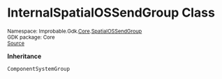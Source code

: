 
# InternalSpatialOSSendGroup Class
<sup>
Namespace: Improbable.Gdk.<a href="{{urlRoot}}/api/core-index">Core</a>.<a href="{{urlRoot}}/api/core/spatial-os-send-group">SpatialOSSendGroup</a><br/>
GDK package: Core<br/>
<a href="https://www.github.com/spatialos/gdk-for-unity/blob/c62f1703b591ee684fba123ba0dc6c231eca5126/workers/unity/Packages/io.improbable.gdk.core/Systems/UpdateGroups.cs/#L30">Source</a>
<style>
a code {
                    padding: 0em 0.25em!important;
}
code {
                    background-color: #ffffff!important;
}
</style>
</sup>




</p>

<b>Inheritance</b>

<code>ComponentSystemGroup</code>













